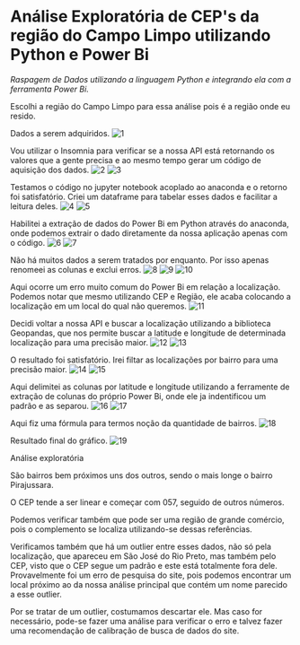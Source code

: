# Análise Exploratória de CEP's da região do Campo Limpo utilizando Python e Power Bi

*Raspagem de Dados utilizando a linguagem Python e integrando ela com a ferramenta Power Bi.*

Escolhi a região do Campo Limpo para essa análise pois é a região onde eu resido.

Dados a serem adquiridos.
![1](https://github.com/JulioA/Web-Scraping-com-Python-e-Power-bi/assets/146854621/139e99ae-585d-4744-9496-82b087fcdd5f)


Vou utilizar o Insomnia para verificar se a nossa API está retornando os valores que a gente precisa e ao mesmo tempo gerar um código de aquisição dos dados.
![2](https://github.com/JulioA/Web-Scraping-com-Python-e-Power-bi/assets/146854621/7929a30b-0d3d-49b2-9f67-102e46a9c870)
![3](https://github.com/JulioA/Web-Scraping-com-Python-e-Power-bi/assets/146854621/ed2e5997-5e3c-4bf2-8e16-33b29fda8b4e)


Testamos o código no jupyter notebook acoplado ao anaconda e o retorno foi satisfatório. Criei um dataframe para tabelar esses dados e facilitar a leitura deles.
![4](https://github.com/JulioA/Web-Scraping-com-Python-e-Power-bi/assets/146854621/7f9a5d58-de4b-4c56-9a29-aec5c0a10931)
![5](https://github.com/JulioA/Web-Scraping-com-Python-e-Power-bi/assets/146854621/219ef1c7-8521-47fc-b96c-3b59bbb9d0c4)


Habilitei a extração de dados do Power Bi em Python através do anaconda, onde podemos extrair o dado diretamente da nossa aplicação apenas com o código.
![6](https://github.com/JulioA/Web-Scraping-com-Python-e-Power-bi/assets/146854621/cc081e56-8772-461c-9563-68b076e9db54)
![7](https://github.com/JulioA/Web-Scraping-com-Python-e-Power-bi/assets/146854621/1759122c-f6d9-416b-a369-8aa7cf4bba58)


Não há muitos dados a serem tratados por enquanto. Por isso apenas renomeei as colunas e exclui erros.
![8](https://github.com/JulioA/Web-Scraping-com-Python-e-Power-bi/assets/146854621/dfcd56c9-714e-4082-8d74-87d26d84df23)
![9](https://github.com/JulioA/Web-Scraping-com-Python-e-Power-bi/assets/146854621/9ec5d7ce-2d60-4175-bcca-b92524db20ff)
![10](https://github.com/JulioA/Web-Scraping-com-Python-e-Power-bi/assets/146854621/9ae485c8-62bf-49df-b1f2-379a442478d0)


Aqui ocorre um erro muito comum do Power Bi em relação a localização. Podemos notar que mesmo utilizando CEP e Região, ele acaba colocando a localização em um local do qual não queremos.
![11](https://github.com/JulioA/Web-Scraping-com-Python-e-Power-bi/assets/146854621/bf8e276a-5b8c-45c4-bc2d-7d9a024ab5a3)


Decidi voltar a nossa API e buscar a localização utilizando a biblioteca Geopandas, que nos permite buscar a latitude e longitude de determinada localização para uma precisão maior.
![12](https://github.com/JulioA/Web-Scraping-com-Python-e-Power-bi/assets/146854621/c66b2b27-670f-45bd-9c4c-b13f1c1452ef)
![13](https://github.com/JulioA/Web-Scraping-com-Python-e-Power-bi/assets/146854621/e00a4973-a8e8-4a7c-97a0-787e678ad720)


O resultado foi satisfatório. Irei filtar as localizações por bairro para uma precisão maior.
![14](https://github.com/JulioA/Web-Scraping-com-Python-e-Power-bi/assets/146854621/27f5e802-2de1-4fa1-8101-bfe4828ed79c)
![15](https://github.com/JulioA/Web-Scraping-com-Python-e-Power-bi/assets/146854621/1af06d25-169b-46fe-8068-0688418fdd95)


Aqui delimitei as colunas por latitude e longitude utilizando a ferramente de extração de colunas do próprio Power Bi, onde ele ja indentificou um padrão e as separou.
![16](https://github.com/JulioA/Web-Scraping-com-Python-e-Power-bi/assets/146854621/2f811c2d-3f40-468d-b79f-2b6709a2cd30)
![17](https://github.com/JulioA/Web-Scraping-com-Python-e-Power-bi/assets/146854621/70c03cbb-a205-4b31-9960-859304c74c2b)


Aqui fiz uma fórmula para termos noção da quantidade de bairros.
![18](https://github.com/JulioA/Web-Scraping-com-Python-e-Power-bi/assets/146854621/aa813511-36a5-4067-8403-950bceeb0812)


Resultado final do gráfico.
![19](https://github.com/JulioA/Web-Scraping-com-Python-e-Power-bi/assets/146854621/ffe1ebbd-51f1-4e08-b513-519dfddbd2c8)


Análise exploratória

São bairros bem próximos uns dos outros, sendo o mais longe o bairro Pirajussara.

O CEP tende a ser linear e começar com 057, seguido de outros números.

Podemos verificar também que pode ser uma região de grande comércio, pois o complemento se localiza utilizando-se dessas referências.

Verificamos também que há um outlier entre esses dados, não só pela localização, que apareceu em São José do Rio Preto, mas também pelo CEP, visto que o CEP segue um padrão e este está totalmente fora dele. Provavelmente foi um erro de pesquisa do site, pois podemos encontrar um local próximo ao da nossa análise principal que contém um nome parecido a esse outlier.

Por se tratar de um outlier, costumamos descartar ele. Mas caso for necessário, pode-se fazer uma análise para verificar o erro e talvez  fazer uma recomendação de calibração de busca de dados do site.
